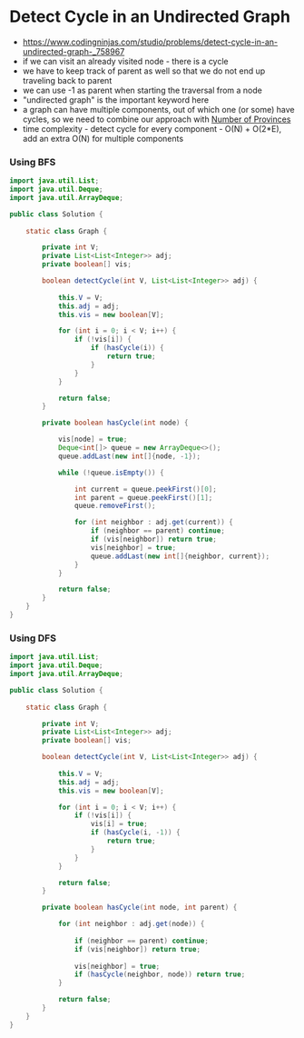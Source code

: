 # Detect Cycle in an Undirected Graph

- https://www.codingninjas.com/studio/problems/detect-cycle-in-an-undirected-graph-_758967
- if we can visit an already visited node - there is a cycle
- we have to keep track of parent as well so that we do not end up traveling back to parent
- we can use -1 as  parent when starting the traversal from a node
- "undirected graph" is the important keyword here
- a graph can have multiple components, out of which one (or some) have cycles, so we need to combine our approach with [Number of Provinces](../Step%2015.1:%20Learning/Number%20of%20Provinces.md)
- time complexity - detect cycle for every component - O(N) + O(2*E), add an extra O(N) for multiple components

### Using BFS

```java
import java.util.List;
import java.util.Deque;
import java.util.ArrayDeque;

public class Solution {
    
    static class Graph {

        private int V;
        private List<List<Integer>> adj;
        private boolean[] vis;

        boolean detectCycle(int V, List<List<Integer>> adj) {
            
            this.V = V;
            this.adj = adj;
            this.vis = new boolean[V];

            for (int i = 0; i < V; i++) {
                if (!vis[i]) {
                    if (hasCycle(i)) {
                        return true;
                    }
                }
            }

            return false;
        }

        private boolean hasCycle(int node) {

            vis[node] = true;
            Deque<int[]> queue = new ArrayDeque<>();
            queue.addLast(new int[]{node, -1});

            while (!queue.isEmpty()) {

                int current = queue.peekFirst()[0];
                int parent = queue.peekFirst()[1];
                queue.removeFirst();

                for (int neighbor : adj.get(current)) {
                    if (neighbor == parent) continue;
                    if (vis[neighbor]) return true;
                    vis[neighbor] = true;
                    queue.addLast(new int[]{neighbor, current});
                }
            }

            return false;
        }
    }
}
```

### Using DFS

```java
import java.util.List;
import java.util.Deque;
import java.util.ArrayDeque;

public class Solution {
    
    static class Graph {

        private int V;
        private List<List<Integer>> adj;
        private boolean[] vis;

        boolean detectCycle(int V, List<List<Integer>> adj) {
            
            this.V = V;
            this.adj = adj;
            this.vis = new boolean[V];

            for (int i = 0; i < V; i++) {
                if (!vis[i]) {
                    vis[i] = true;
                    if (hasCycle(i, -1)) {
                        return true;
                    }
                }
            }

            return false;
        }

        private boolean hasCycle(int node, int parent) {

            for (int neighbor : adj.get(node)) {
                
                if (neighbor == parent) continue;
                if (vis[neighbor]) return true;
                
                vis[neighbor] = true;
                if (hasCycle(neighbor, node)) return true;
            }

            return false;
        }
    }
}
```
